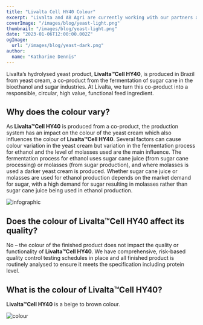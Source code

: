 ```yaml
---
title: "Livalta Cell HY40 Colour"
excerpt: "Livalta and AB Agri are currently working with our partners at the “Insectrial Revolution” project to explore the viability of  black soldier fly (BSF) for use in commercial fish feed."
coverImage: "/images/blog/yeast-light.png"
thumbnail: "/images/blog/yeast-light.png"
date: "2023-01-06T12:00:00.002Z"
ogImage:
  url: "/images/blog/yeast-dark.png"
author:
  name: "Katharine Dennis"
---
```


Livalta’s hydrolysed yeast product, <strong>Livalta&trade;Cell HY40</strong>, is produced in Brazil from yeast cream, a co-product from the fermentation of sugar cane in the bioethanol and sugar industries. At Livalta, we turn this co-product into a responsible, circular, high value, functional feed ingredient.

<h2>Why does the colour vary?</h2>

As <strong>Livalta&trade;Cell HY40</strong> is produced from a co-product, the production system has an impact on the colour of the yeast cream which also influences the colour of <strong>Livalta&trade;Cell HY40</strong>.
Several factors can cause colour variation in the yeast cream but variation in the fermentation process for ethanol and the level of molasses used are the main influence. The fermentation process for ethanol uses sugar cane juice (from sugar cane processing) or molasses (from sugar production), and where molasses is used a darker yeast cream is produced. Whether sugar cane juice or molasses are used for ethanol production depends on the market demand for sugar, with a high demand for sugar resulting in molasses rather than sugar cane juice being used in ethanol production.

![infographic](/images/blog/Livalta-Colour-Infographic.jpg)

<h2>Does the colour of Livalta&trade;Cell HY40 affect its quality?</h2>

No – the colour of the finished product does not impact the quality or functionality of <strong>Livalta&trade;Cell HY40</strong>. We have comprehensive, risk-based quality control testing schedules in place and all finished product is routinely analysed to ensure it meets the specification including protein level.

<h2>What is the colour of Livalta&trade;Cell HY40?</h2>

<strong>Livalta&trade;Cell HY40</strong> is a beige to brown colour.

![colour](/images/blog/image1-31.png)
